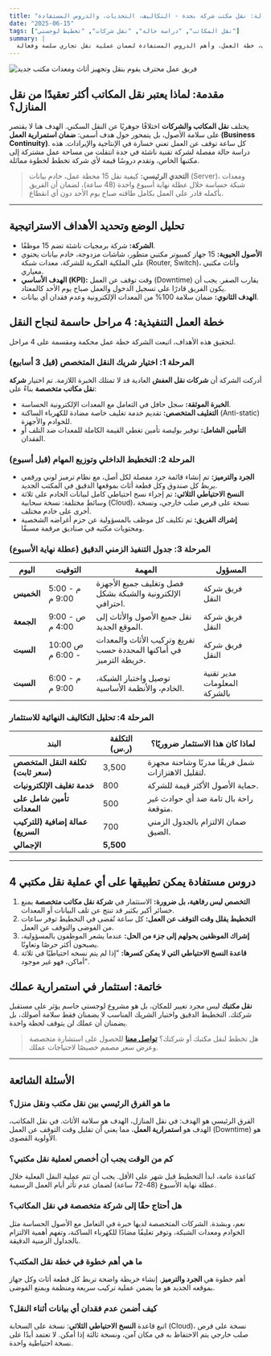 ```yaml
---
title: "دراسة حالة: نقل مكتب شركة بجدة - التكاليف، التحديات، والدروس المستفادة"
date: "2025-06-15"
tags: ["نقل المكاتب", "دراسة حالة", "نقل شركات", "تخطيط لوجستي"]
summary: |
  دراسة حالة واقعية تستعرض تجربة نقل مكتب شركة تقنية ناشئة في جدة. تعلم من خلال تحليل التكاليف، خطة العمل، وأهم الدروس المستفادة لضمان عملية نقل تجاري سلسة وفعالة.
---
```


![فريق عمل محترف يقوم بنقل وتجهيز أثاث ومعدات مكتب جديد](/images/jeddah_office_movers_1.jpg)

## مقدمة: لماذا يعتبر نقل المكاتب أكثر تعقيدًا من نقل المنازل؟

يختلف **نقل المكاتب والشركات** اختلافًا جوهريًا عن النقل السكني. الهدف هنا لا يقتصر على سلامة الأصول، بل يتمحور حول هدف أسمى: **ضمان استمرارية العمل (Business Continuity)**. كل ساعة توقف عن العمل تعني خسارة في الإنتاجية والإيرادات. هذه دراسة حالة مفصلة لشركة تقنية ناشئة في جدة انتقلت من مساحة عمل مشتركة إلى مكتبها الخاص، وتقدم دروسًا قيمة لأي شركة تخطط لخطوة مماثلة.

> **التحدي الرئيسي:** كيفية نقل 15 محطة عمل، خادم بيانات (Server)، ومعدات شبكة حساسة خلال عطلة نهاية أسبوع واحدة (48 ساعة)، لضمان أن الفريق بأكمله قادر على العمل بكامل طاقته صباح يوم الأحد دون أي انقطاع.

---

## تحليل الوضع وتحديد الأهداف الاستراتيجية

*   **الشركة:** شركة برمجيات ناشئة تضم 15 موظفًا.
*   **الأصول الحيوية:** 15 جهاز كمبيوتر مكتبي متطور، شاشات مزدوجة، خادم بيانات يحتوي على الملكية الفكرية للشركة، معدات شبكة (Router, Switch)، وأثاث مكتبي معياري.
*   **الهدف الأساسي (KPI):** وقت توقف عن العمل (Downtime) يقارب الصفر. يجب أن يكون الفريق قادرًا على تسجيل الدخول والعمل صباح يوم الأحد كالمعتاد.
*   **الهدف الثانوي:** ضمان سلامة 100% من المعدات الإلكترونية وعدم فقدان أي بيانات.

## خطة العمل التنفيذية: 4 مراحل حاسمة لنجاح النقل

لتحقيق هذه الأهداف، اتبعت الشركة خطة عمل محكمة ومقسمة على 4 مراحل.

### المرحلة 1: اختيار شريك النقل المتخصص (قبل 3 أسابيع)

أدركت الشركة أن **شركات نقل العفش** العادية قد لا تمتلك الخبرة اللازمة. تم اختيار **شركة نقل مكاتب متخصصة** بناءً على:
*   **الخبرة الموثقة:** سجل حافل في التعامل مع المعدات الإلكترونية الحساسة.
*   **التغليف المتخصص:** تقديم خدمة تغليف خاصة مضادة للكهرباء الساكنة (Anti-static) للخوادم والأجهزة.
*   **التأمين الشامل:** توفير بوليصة تأمين تغطي القيمة الكاملة للمعدات ضد التلف أو الفقدان.

### المرحلة 2: التخطيط الداخلي وتوزيع المهام (قبل أسبوع)

*   **الجرد والترميز:** تم إنشاء قائمة جرد مفصلة لكل أصل، مع نظام ترميز لوني ورقمي يربط كل صندوق وكل قطعة أثاث بموقعها الدقيق في المكتب الجديد.
*   **النسخ الاحتياطي الثلاثي:** تم إجراء نسخ احتياطي كامل لبيانات الخادم على ثلاثة وسائط مختلفة: نسخة سحابية (Cloud)، نسخة على قرص صلب خارجي، ونسخة أخرى على خادم مختلف.
*   **إشراك الفريق:** تم تكليف كل موظف بالمسؤولية عن حزم أغراضه الشخصية ومحتويات مكتبه في صناديق مرقمة مسبقًا.

### المرحلة 3: جدول التنفيذ الزمني الدقيق (عطلة نهاية الأسبوع)

| اليوم | التوقيت | المهمة | المسؤول |
|---|---|---|---|
| **الخميس** | 5:00 م - 9:00 م | فصل وتغليف جميع الأجهزة الإلكترونية والشبكة بشكل احترافي. | فريق شركة النقل |
| **الجمعة** | 9:00 ص - 4:00 م | نقل جميع الأصول والأثاث إلى الموقع الجديد. | فريق شركة النقل |
| **السبت** | 10:00 ص - 6:00 م | تفريغ وتركيب الأثاث والمعدات في أماكنها المحددة حسب خريطة الترميز. | فريق شركة النقل |
| **السبت** | 6:00 م - 9:00 م | توصيل واختبار الشبكة، الخادم، والأنظمة الأساسية. | مدير تقنية المعلومات بالشركة |

### المرحلة 4: تحليل التكاليف النهائية للاستثمار

| البند | التكلفة (ر.س) | لماذا كان هذا الاستثمار ضروريًا؟ |
|---|---|---|
| **تكلفة النقل المتخصص (سعر ثابت)** | 3,500 | شمل فريقًا مدربًا وشاحنة مجهزة لتقليل الاهتزازات. |
| **خدمة تغليف الإلكترونيات** | 800 | حماية الأصول الأكثر قيمة للشركة. |
| **تأمين شامل على المعدات** | 500 | راحة بال تامة ضد أي حوادث غير متوقعة. |
| **عمالة إضافية (للتركيب السريع)** | 700 | ضمان الالتزام بالجدول الزمني الضيق. |
| **الإجمالي** | **5,500** | |

---

## 4 دروس مستفادة يمكن تطبيقها على أي عملية نقل مكتبي

1.  **التخصص ليس رفاهية، بل ضرورة:** الاستثمار في **شركة نقل مكاتب متخصصة** يمنع خسائر أكبر بكثير قد تنتج عن تلف البيانات أو المعدات.
2.  **التخطيط يقلل وقت التوقف عن العمل:** كل ساعة تُقضى في التخطيط توفر ساعات من الفوضى والتوقف عن العمل.
3.  **إشراك الموظفين يحولهم إلى جزء من الحل:** عندما يشعر الموظفون بالمسؤولية، يصبحون أكثر حرصًا وتعاونًا.
4.  **قاعدة النسخ الاحتياطي التي لا يمكن كسرها:** "إذا لم يتم نسخه احتياطيًا في ثلاثة أماكن، فهو غير موجود".

## خاتمة: استثمار في استمرارية عملك

**نقل مكتبك** ليس مجرد تغيير للمكان، بل هو مشروع لوجستي حاسم يؤثر على مستقبل شركتك. التخطيط الدقيق واختيار الشريك المناسب لا يضمنان فقط سلامة أصولك، بل يضمنان أن عملك لن يتوقف لحظة واحدة.

> هل تخطط لنقل مكتبك أو شركتك؟ **[تواصل معنا](/contact)** للحصول على استشارة متخصصة وعرض سعر مصمم خصيصًا لاحتياجات عملك.

---

## الأسئلة الشائعة

### ما هو الفرق الرئيسي بين نقل مكتب ونقل منزل؟
الفرق الرئيسي هو الهدف: في نقل المنازل، الهدف هو سلامة الأثاث. في نقل المكاتب، الهدف هو **استمرارية العمل**، مما يعني أن تقليل وقت التوقف عن العمل (Downtime) هو الأولوية القصوى.

### كم من الوقت يجب أن أخصص لعملية نقل مكتبي؟
كقاعدة عامة، ابدأ التخطيط قبل شهر على الأقل. يجب أن تتم عملية النقل الفعلية خلال عطلة نهاية الأسبوع (48-72 ساعة) لضمان عدم تأثر أيام العمل الرسمية.

### هل أحتاج حقًا إلى شركة متخصصة في نقل المكاتب؟
نعم، وبشدة. الشركات المتخصصة لديها خبرة في التعامل مع الأصول الحساسة مثل الخوادم ومعدات الشبكة، وتوفر تغليفًا مضادًا للكهرباء الساكنة، وتفهم أهمية الالتزام بالجداول الزمنية الدقيقة.

### ما هي أهم خطوة في خطة نقل المكتب؟
أهم خطوة هي **الجرد والترميز**. إنشاء خريطة واضحة تربط كل قطعة أثاث وكل جهاز بموقعه الجديد هو ما يضمن عملية تركيب سريعة ومنظمة ويمنع الفوضى.

### كيف أضمن عدم فقدان أي بيانات أثناء النقل؟
اتبع قاعدة **النسخ الاحتياطي الثلاثي**: نسخة على السحابة (Cloud)، نسخة على قرص صلب خارجي يتم الاحتفاظ به في مكان آمن، ونسخة ثالثة إذا أمكن. لا تعتمد أبدًا على نسخة احتياطية واحدة.